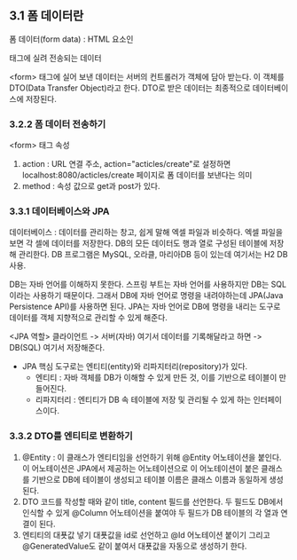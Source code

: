 ## 3.1 폼 데이터란 
폼 데이터(form data) : HTML 요소인 <form>태그에 실려 전송되는 데이터 

&lt;form&gt; 태그에 실어 보낸 데이터는 서버의 컨트롤러가 객체에 담아 받는다. 이 객체를  DTO(Data Transfer Object)라고 한다. 
DTO로 받은 데이터는 최종적으로 데이터베이스에 저장된다. 

### 3.2.2 폼 데이터 전송하기
&lt;form&gt; 태그 속성 
1. action : URL 연결 주소, action="acticles/create"로 설정하면 localhost:8080/acticles/create 페이지로 폼 데이터를 보낸다는 의미 
2. method : 속성 값으로 get과 post가 있다.

### 3.3.1 데이터베이스와 JPA 
데이터베이스 : 데이터를 관리하는 창고, 쉽게 말해 엑셀 파일과 비슷하다. 엑셀 파일을 보면 각 셀에 데이터를 저장한다. 
DB의 모든 데이터도 행과 열로 구성된 테이블에 저장해 관리한다. 
DB 프로그램은 MySQL, 오라클, 마리아DB 등이 있는데 여기서는 H2 DB 사용.

DB는 자바 언어를 이해하지 못한다. 스프링 부트는 자바 언어를 사용하지만 DB는 SQL이라는 사용하기 때문이다.
그래서 DB에 자바 언어로 명령을 내려야하는데 JPA(Java Persistence API)를 사용하면 된다. 
JPA는 자바 언어로 DB에 명령을 내리는 도구로 데이터를 객체 지향적으로 관리할 수 있게 해준다. 

<JPA 역할> 
클라이언트 -> 서버(자바) 여기서 데이터를 기록해달라고 하면 -> DB(SQL) 여기서 저장해준다. 

- JPA 핵심 도구로는 엔티티(entity)와 리파지터리(repository)가 있다. 
  - 엔티티 : 자바 객체를 DB가 이해할 수 있게 만든 것, 이를 기반으로 테이블이 만들어진다.
  - 리파지터리 : 엔티티가 DB 속 테이블에 저장 및 관리될 수 있게 하는 인터페이스이다. 


### 3.3.2 DTO를 엔티티로 변환하기 
1. @Entity : 이 클래스가 엔티티임을 선언하기 위해 @Entity 어노테이션을 붙인다. 
이 어노테이션은 JPA에서 제공하는 어노테이션으로 이 어노테이션이 붙은 클래스를 기반으로 DB에 테이블이 생성되고 테이블 이름은 클래스 이름과 동일하게 생성된다.
2. DTO 코드를 작성할 때와 같이 title, content 필드를 선언한다. 
두 필드도 DB에서 인식할 수 있게 @Column 어노테이션을 붙여야 두 필드가 DB 테이블의 각 열과 연결이 된다. 
3. 엔티티의 대푯값 넣기 
대푯값을 id로 선언하고 @Id 어노테이션 붙이기 그리고 @GeneratedValue도 같이 붙여서 대푯값을 자동으로 생성하기 한다. 